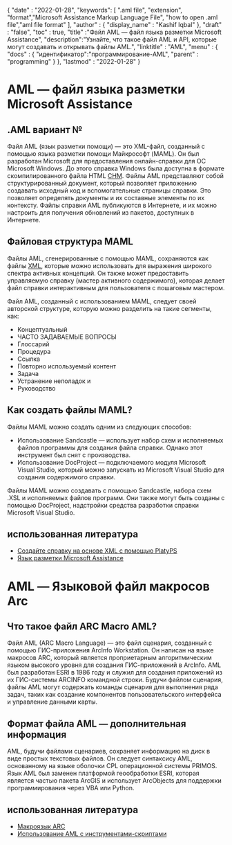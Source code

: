 
{
  "date" : "2022-01-28",
  "keywords": [ ".aml file", "extension", "format","Microsoft Assistance Markup Language File", "how to open .aml file","aml file format" ],
  "author" : {
    "display_name" : "Kashif Iqbal"
},
  "draft" : "false",
  "toc" : true,
  "title" :"Файл AML — файл языка разметки Microsoft Assistance",
  "description":"Узнайте, что такое файл AML и API, которые могут создавать и открывать файлы AML.",
  "linktitle" : "AML",
  "menu" : {
    "docs" : {
"идентификатор":"программирование-AML",
      "parent" : "programming"
}
},
  "lastmod" : "2022-01-28"
}

# AML — файл языка разметки Microsoft Assistance

## .AML вариант №

Файл AML (язык разметки помощи) — это XML-файл, созданный с помощью языка разметки помощи Майкрософт (MAML). Он был разработан Microsoft для предоставления онлайн-справки для ОС Microsoft Windows. До этого справка Windows была доступна в формате скомпилированного файла HTML [CHM](/ru/web/chm/). Файлы AML представляют собой структурированный документ, который позволяет приложению создавать исходный код и вспомогательные страницы справки. Это позволяет определять документы и их составные элементы по их контексту. Файлы справки AML публикуются в Интернете, и их можно настроить для получения обновлений из пакетов, доступных в Интернете.

## Файловая структура MAML

Файлы AML, сгенерированные с помощью MAML, сохраняются как файлы [XML](/ru/web/xml/), которые можно использовать для выражения широкого спектра активных концепций. Он также может предоставить управляемую справку (мастер активного содержимого), которая делает файл справки интерактивным для пользователя с пошаговым мастером.

Файл AML, созданный с использованием MAML, следует своей авторской структуре, которую можно разделить на такие сегменты, как:

* Концептуальный
* ЧАСТО ЗАДАВАЕМЫЕ ВОПРОСЫ
* Глоссарий
* Процедура
* Ссылка
* Повторно используемый контент
* Задача
* Устранение неполадок и
* Руководство

## Как создать файлы MAML?

Файлы MAML можно создать одним из следующих способов:

* Использование Sandcastle — использует набор схем и исполняемых файлов программы для создания файла справки. Однако этот инструмент был снят с производства.
* Использование DocProject — подключаемого модуля Microsoft Visual Studio, который можно запускать из Microsoft Visual Studio для создания содержимого справки.

Файлы MAML можно создавать с помощью Sandcastle, набора схем .XSL и исполняемых файлов программ. Они также могут быть созданы с помощью DocProject, надстройки средства разработки справки Microsoft Visual Studio.

## использованная литература

* [Создайте справку на основе XML с помощью PlatyPS
](https://learn.microsoft.com/en-us/powershell/scripting/dev-cross-plat/create-help-using-platyps?view=powershell-7.2)
* [Язык разметки Microsoft Assistance](https://en.wikipedia.org/wiki/Microsoft_Assistance_Markup_Language)

# AML — Языковой файл макросов Arc

## Что такое файл ARC Macro AML?

Файл AML (ARC Macro Language) — это файл сценария, созданный с помощью ГИС-приложения ArcInfo Workstation. Он написан на языке макросов ARC, который является проприетарным алгоритмическим языком высокого уровня для создания ГИС-приложений в ArcInfo. AML был разработан ESRI в 1986 году и служил для создания приложений из их ГИС-системы ARCINFO командной строки. Будучи файлом сценария, файлы AML могут содержать команды сценария для выполнения ряда задач, таких как создание компонентов пользовательского интерфейса и управление данными карты.

## Формат файла AML — дополнительная информация

AML, будучи файлами сценариев, сохраняет информацию на диск в виде простых текстовых файлов. Он следует синтаксису AML, основанному на языке оболочки CPL операционной системы PRIMOS. Язык AML был заменен платформой геообработки ESRI, которая является частью пакета ArcGIS и использует ArcObjects для поддержки программирования через VBA или Python.

## использованная литература

* [Макроязык ARC](https://en.wikipedia.org/wiki/ARC_Macro_Language)
* [Использование AML с инструментами-скриптами](https://desktop.arcgis.com/en/arcmap/latest/analyze/creating-tools/using-amls-with-script-tools.htm)

